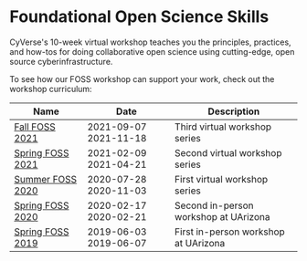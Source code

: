 # Foundational Open Science Skills

CyVerse's 10-week virtual workshop teaches you the principles, practices, and how-tos for doing collaborative open science using cutting-edge, open source cyberinfrastructure. 

To see how our FOSS workshop can support your work, check out the workshop curriculum:


| Name | Date | Description |
|------|------|-------------|
| [Fall FOSS 2021](https://learning.cyverse.org/projects/cyverse-foss/en/latest/index.html) | 2021-09-07 2021-11-18 | Third virtual workshop series |
| [Spring FOSS 2021](https://learning.cyverse.org/projects/foss/en/foss-2021-spring/index.html) | 2021-02-09 2021-04-21 | Second virtual workshop series |
| [Summer FOSS 2020](https://cyverse-foss-2020.readthedocs-hosted.com/en/latest/index.html) | 2020-07-28 2020-11-03 | First virtual workshop series |
| [Spring FOSS 2020](https://learning.cyverse.org/projects/foss/en/foss-2020-spring/index.html) | 2020-02-17 2020-02-21 | Second in-person workshop at UArizona |
| [Spring FOSS 2019](https://learning.cyverse.org/projects/foss/en/foss-2019-spring/index.html) | 2019-06-03 2019-06-07 | First in-person workshop at UArizona |
